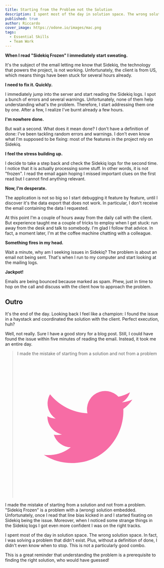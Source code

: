 ```yaml
---
title: Starting from the Problem not the Solution
description: I spent most of the day in solution space. The wrong solution space. In fact, I was solving a problem that didn't exist.
published: true
author: Riccardo
cover_image: https://odone.io/images/mac.png
tags:
  - Essential Skills
  - Team Work
---
```


**When I read "Sidekiq Frozen" I immediately start sweating.**

It's the subject of the email letting me know that Sidekiq, the technology that powers the project, is not working. Unfortunately, the client is from US, which means things have been stuck for several hours already.

**I need to fix it. Quickly.**

I immediately jump into the server and start reading the Sidekiq logs. I spot a bunch of errors and several warnings. Unfortunately, none of them help understanding what's the problem. Therefore, I start addressing them one by one. After a few, I realize I've burnt already a few hours.

**I'm nowhere done.**

But wait a second. What does it mean done? I don't have a definition of done: I've been tackling random errors and warnings. I don't even know what I'm supposed to be fixing: most of the features in the project rely on Sidekiq.

**I feel the stress building up.**

I decide to take a step back and check the Sidekiq logs for the second time. I notice that it is actually processing some stuff. In other words, it is not "frozen". I read the email again hoping I missed important clues on the first read but I cannot find anything relevant.

**Now, I'm desperate.**

The application is not so big so I start debugging it feature by feature, until I discover it's the data export that does not work. In particular, I don't receive the email containing the data I requested.

At this point I'm a couple of hours away from the daily call with the client. But experience taught me a couple of tricks to employ when I get stuck: run away from the desk and talk to somebody. I'm glad I follow that advice. In fact, a moment later, I'm at the coffee machine chatting with a colleague.

**Something fires in my head.**

Wait a minute, why am I seeking issues in Sidekiq? The problem is about an email not being sent. That's when I run to my computer and start looking at the mailing logs.

**Jackpot!**

Emails are being bounced because marked as spam. Phew, just in time to hop on the call and discuss with the client how to approach the problem.

## Outro

It's the end of the day. Looking back I feel like a champion: I found the issue in a haystack and coordinated the solution with the client. Perfect execution, huh?

Well, not really. Sure I have a good story for a blog post. Still, I could have found the issue within five minutes of reading the email. Instead, it took me an entire day.

<blockquote class="pullquote"><span>I made the mistake of starting from a solution and not from a problem</span><a target="_blank" rel="noopener" href="https://twitter.com/intent/tweet?text=I%20made%20the%20mistake%20of%20starting%20from%20a%20solution%20and%20not%20from%20a%20problem%20via%20%40RiccardoOdone%0A%0A%23EssentialSkills%20%23TeamWork%0A%0Ahttps%3A%2F%2Fodone.io%2Fposts%2F2020-06-19-starting-from-the-problem-not-the-solution.html"><svg class="tweet-this-icon" xmlns="http://www.w3.org/2000/svg" viewBox="0 0 400 400"><defs><style>.cls-1{fill:none;}.cls-2{fill:#f76ca5;}</style></defs><title>Twitter_Logo_Blue</title><rect class="cls-1" width="400" height="400"></rect><path class="cls-2" d="M153.62,301.59c94.34,0,145.94-78.16,145.94-145.94,0-2.22,0-4.43-.15-6.63A104.36,104.36,0,0,0,325,122.47a102.38,102.38,0,0,1-29.46,8.07,51.47,51.47,0,0,0,22.55-28.37,102.79,102.79,0,0,1-32.57,12.45,51.34,51.34,0,0,0-87.41,46.78A145.62,145.62,0,0,1,92.4,107.81a51.33,51.33,0,0,0,15.88,68.47A50.91,50.91,0,0,1,85,169.86c0,.21,0,.43,0,.65a51.31,51.31,0,0,0,41.15,50.28,51.21,51.21,0,0,1-23.16.88,51.35,51.35,0,0,0,47.92,35.62,102.92,102.92,0,0,1-63.7,22A104.41,104.41,0,0,1,75,278.55a145.21,145.21,0,0,0,78.62,23"></path></svg></a></blockquote>

I made the mistake of starting from a solution and not from a problem. "Sidekiq Frozen" is a problem with a (wrong) solution embedded. Unfortunately, once I read that line bias kicked in and I started fixating on Sidekiq being the issue. Moreover, when I noticed some strange things in the Sidekiq logs I got even more confident I was on the right tracks.

I spent most of the day in solution space. The wrong solution space. In fact, I was solving a problem that didn't exist. Plus, without a definition of done, I didn't even know when to stop. This is not a particularly good combo.

This is a great reminder that understanding the problem is a prerequisite to finding the right solution, who would have guessed!
